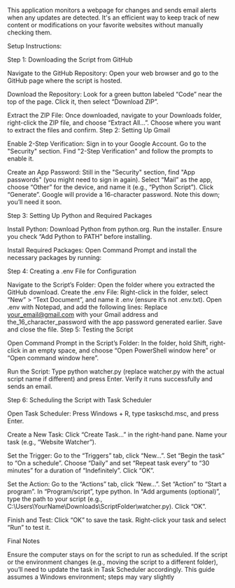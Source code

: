This application monitors a webpage for changes and sends email alerts when any updates are detected. It's an efficient way to keep track of new content or modifications on your favorite websites without manually checking them.

Setup Instructions:

Step 1: Downloading the Script from GitHub

Navigate to the GitHub Repository: Open your web browser and go to the GitHub page where the script is hosted.

Download the Repository: Look for a green button labeled “Code” near the top of the page. Click it, then select “Download ZIP”.

Extract the ZIP File: Once downloaded, navigate to your Downloads folder, right-click the ZIP file, and choose “Extract All…”. Choose where you want to extract the files and confirm. Step 2: Setting Up Gmail

Enable 2-Step Verification: Sign in to your Google Account. Go to the "Security" section. Find "2-Step Verification" and follow the prompts to enable it.

Create an App Password: Still in the "Security" section, find "App passwords" (you might need to sign in again). Select “Mail” as the app, choose “Other” for the device, and name it (e.g., “Python Script”). Click “Generate”. Google will provide a 16-character password. Note this down; you’ll need it soon.

Step 3: Setting Up Python and Required Packages

Install Python: Download Python from python.org. Run the installer. Ensure you check “Add Python to PATH” before installing.

Install Required Packages: Open Command Prompt and install the necessary packages by running:

Step 4: Creating a .env File for Configuration

Navigate to the Script’s Folder: Open the folder where you extracted the GitHub download.
Create the .env File: Right-click in the folder, select “New” > “Text Document”, and name it .env (ensure it’s not .env.txt). Open .env with Notepad, and add the following lines: Replace your_email@gmail.com with your Gmail address and the_16_character_password with the app password generated earlier. Save and close the file.
Step 5: Testing the Script

Open Command Prompt in the Script’s Folder: In the folder, hold Shift, right-click in an empty space, and choose “Open PowerShell window here” or “Open command window here”.

Run the Script: Type python watcher.py (replace watcher.py with the actual script name if different) and press Enter. Verify it runs successfully and sends an email.

Step 6: Scheduling the Script with Task Scheduler

Open Task Scheduler: Press Windows + R, type taskschd.msc, and press Enter.

Create a New Task: Click “Create Task…” in the right-hand pane. Name your task (e.g., “Website Watcher”).

Set the Trigger: Go to the “Triggers” tab, click “New…”. Set “Begin the task” to “On a schedule”. Choose “Daily” and set “Repeat task every” to “30 minutes” for a duration of “Indefinitely”. Click “OK”.

Set the Action: Go to the “Actions” tab, click “New…”. Set “Action” to “Start a program”. In “Program/script”, type python. In “Add arguments (optional)”, type the path to your script (e.g., C:\Users\YourName\Downloads\ScriptFolder\watcher.py). Click “OK”.

Finish and Test: Click “OK” to save the task. Right-click your task and select “Run” to test it.

Final Notes

Ensure the computer stays on for the script to run as scheduled. If the script or the environment changes (e.g., moving the script to a different folder), you’ll need to update the task in Task Scheduler accordingly. This guide assumes a Windows environment; steps may vary slightly
